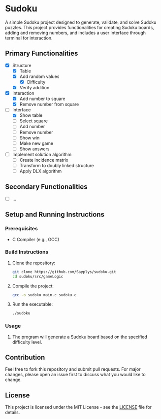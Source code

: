 # Sudoku

A simple Sudoku project designed to generate, validate, and solve Sudoku puzzles. This project provides functionalities for creating Sudoku boards, adding and removing numbers, and includes a user interface through terminal for interaction.

## Primary Functionalities

- [x] Structure
    - [x] Table
    - [x] Add random values
        - [x] Difficulty
    - [x] Verify addition
- [x] Interaction
    - [x] Add number to square
    - [x] Remove number from square
- [ ] Interface
    - [x] Show table
    - [ ] Select square
    - [ ] Add number
    - [ ] Remove number
    - [ ] Show win
    - [ ] Make new game
    - [ ] Show answers
- [ ] Implement solution algorithm
    - [ ] Create incidence matrix
    - [ ] Transform to doubly linked structure
    - [ ] Apply DLX algorithm

## Secondary Functionalities

- [ ] ...

## Setup and Running Instructions

### Prerequisites

- C Compiler (e.g., GCC)

### Build Instructions

1. Clone the repository:
    ```sh
    git clone https://github.com/Sayplys/sudoku.git
    cd sudoku/src/gameLogic
    ```

2. Compile the project:
    ```sh
    gcc -o sudoku main.c sudoku.c
    ```

3. Run the executable:
    ```sh
    ./sudoku
    ```

### Usage

1. The program will generate a Sudoku board based on the specified difficulty level.

## Contribution

Feel free to fork this repository and submit pull requests. For major changes, please open an issue first to discuss what you would like to change.

## License

This project is licensed under the MIT License - see the [LICENSE](LICENSE) file for details.

